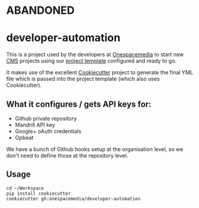 # ABANDONED

# developer-automation

This is a project used by the developers at [Onespacemedia](http://www.onespacemedia.com) to start new [CMS](/onespacemedia/cms/) projects using our [project template](/onespacemedia/project-template) configured and ready to go.

It makes use of the excellent [Cookiecutter](https://github.com/audreyr/cookiecutter) project to generate the final YML file which is passed into the project template (which also uses Cookiecutter).

## What it configures / gets API keys for:

* Github private repository
* Mandrill API key
* Google+ oAuth credentials
* Opbeat

We have a bunch of Github hooks setup at the organisation level, so we don't need to define those at the repository level.

## Usage

```
cd ~/Workspace
pip install cookiecutter
cookiecutter gh:onespacemedia/developer-automation
```
